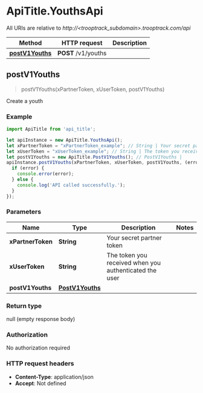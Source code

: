 # ApiTitle.YouthsApi

All URIs are relative to *http://<trooptrack_subdomain>.trooptrack.com/api*

Method | HTTP request | Description
------------- | ------------- | -------------
[**postV1Youths**](YouthsApi.md#postV1Youths) | **POST** /v1/youths | 



## postV1Youths

> postV1Youths(xPartnerToken, xUserToken, postV1Youths)



Create a youth

### Example

```javascript
import ApiTitle from 'api_title';

let apiInstance = new ApiTitle.YouthsApi();
let xPartnerToken = "xPartnerToken_example"; // String | Your secret partner token
let xUserToken = "xUserToken_example"; // String | The token you received when you authenticated the user
let postV1Youths = new ApiTitle.PostV1Youths(); // PostV1Youths | 
apiInstance.postV1Youths(xPartnerToken, xUserToken, postV1Youths, (error, data, response) => {
  if (error) {
    console.error(error);
  } else {
    console.log('API called successfully.');
  }
});
```

### Parameters


Name | Type | Description  | Notes
------------- | ------------- | ------------- | -------------
 **xPartnerToken** | **String**| Your secret partner token | 
 **xUserToken** | **String**| The token you received when you authenticated the user | 
 **postV1Youths** | [**PostV1Youths**](PostV1Youths.md)|  | 

### Return type

null (empty response body)

### Authorization

No authorization required

### HTTP request headers

- **Content-Type**: application/json
- **Accept**: Not defined

